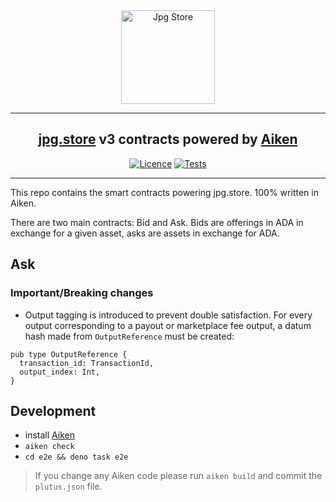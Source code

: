 <div align="center">
  <img src="https://github.com/jpg-store/contracts-v3/blob/main/img/icon.png?raw=true" alt="Jpg Store" height="150" />

  <hr />
    <h2 align="center" style="border-bottom: none">
      <a href="https://jpg.store">jpg.store</a> v3 contracts powered by <a href="https://aiken-lang.org">Aiken</a>
    </h2>

[![Licence](https://img.shields.io/github/license/jpg-store/contracts-v3)](https://github.com/jpg-store/contracts-v3/blob/main/LICENSE)
[![Tests](https://github.com/jpg-store/contracts-v3/actions/workflows/tests.yaml/badge.svg?branch=main)](https://github.com/jpg-store/contracts-v3/actions/workflows/tests.yaml)

  <hr />
</div>

This repo contains the smart contracts powering jpg.store. 100% written in
Aiken.

There are two main contracts: Bid and Ask. Bids are offerings in ADA in exchange
for a given asset, asks are assets in exchange for ADA.

## Ask

### Important/Breaking changes

- Output tagging is introduced to prevent double satisfaction. For every output
  corresponding to a payout or marketplace fee output, a datum hash made from
  `OutputReference` must be created:

```gleam
pub type OutputReference {
  transaction_id: TransactionId,
  output_index: Int,
}
```

## Development

- install [Aiken](https://aiken-lang.org/installation-instructions)
- `aiken check`
- `cd e2e && deno task e2e`

> If you change any Aiken code please run `aiken build` and commit the `plutus.json` file.
